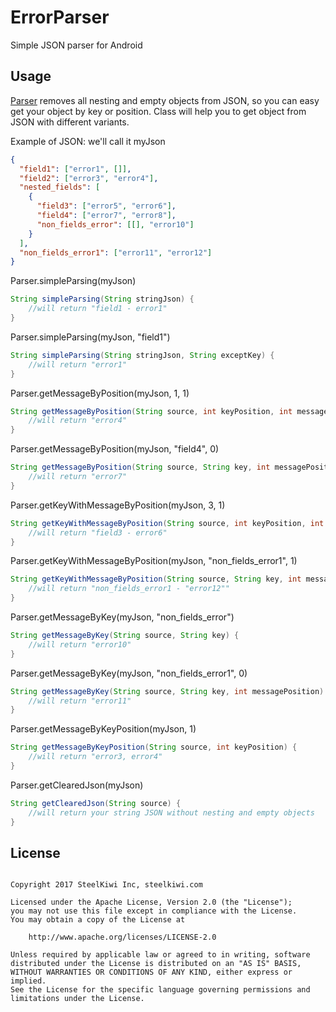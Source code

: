 # ErrorParser
Simple JSON parser for Android

## Usage

[Parser] removes all nesting and empty objects from JSON, so you can easy get your object by key or position. Class will help you to get object from JSON with different variants.

Example of JSON:
we'll call it myJson
```json
{
  "field1": ["error1", []],
  "field2": ["error3", "error4"],
  "nested_fields": [
    {
      "field3": ["error5", "error6"],
      "field4": ["error7", "error8"],
      "non_fields_error": [[], "error10"]
    }
  ],
  "non_fields_error1": ["error11", "error12"]
}
```



Parser.simpleParsing(myJson)
```java
String simpleParsing(String stringJson) {
    //will return "field1 - error1"
}
```



Parser.simpleParsing(myJson, "field1")
```java
String simpleParsing(String stringJson, String exceptKey) {
    //will return "error1"
}
```



Parser.getMessageByPosition(myJson, 1, 1)
```java
String getMessageByPosition(String source, int keyPosition, int messagePosition) {
    //will return "error4"
}
```



Parser.getMessageByPosition(myJson, "field4", 0)
```java
String getMessageByPosition(String source, String key, int messagePosition) {
    //will return "error7"
}
```



Parser.getKeyWithMessageByPosition(myJson, 3, 1)
```java
String getKeyWithMessageByPosition(String source, int keyPosition, int messagePosition) {
    //will return "field3 - error6"
}
```



Parser.getKeyWithMessageByPosition(myJson, "non_fields_error1", 1)
```java
String getKeyWithMessageByPosition(String source, String key, int messagePosition) {
    //will return "non_fields_error1 - "error12""
}
```



Parser.getMessageByKey(myJson, "non_fields_error")
```java
String getMessageByKey(String source, String key) {
    //will return "error10"
}
```



Parser.getMessageByKey(myJson, "non_fields_error1", 0)
```java
String getMessageByKey(String source, String key, int messagePosition) {
    //will return "error11"
}
```



Parser.getMessageByKeyPosition(myJson, 1)
```java
String getMessageByKeyPosition(String source, int keyPosition) {
    //will return "error3, error4"
}
```



Parser.getClearedJson(myJson)
```java
String getClearedJson(String source) {
    //will return your string JSON without nesting and empty objects
}
```


## License
```

Copyright 2017 SteelKiwi Inc, steelkiwi.com

Licensed under the Apache License, Version 2.0 (the "License");
you may not use this file except in compliance with the License.
You may obtain a copy of the License at
    
    http://www.apache.org/licenses/LICENSE-2.0

Unless required by applicable law or agreed to in writing, software
distributed under the License is distributed on an "AS IS" BASIS,
WITHOUT WARRANTIES OR CONDITIONS OF ANY KIND, either express or implied.
See the License for the specific language governing permissions and
limitations under the License.
```

[Parser]: <https://github.com/steelkiwi/ErrorParser/blob/master/app/src/main/java/com/steelkiwi/errorparser/Parser.java/>
